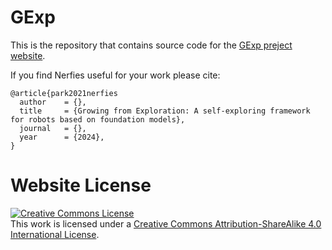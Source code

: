 # GExp

This is the repository that contains source code for the [GExp preject website](https://nerfies.github.io).

If you find Nerfies useful for your work please cite:
```
@article{park2021nerfies
  author    = {},
  title     = {Growing from Exploration: A self-exploring framework for robots based on foundation models},
  journal   = {},
  year      = {2024},
}
```

# Website License
<a rel="license" href="http://creativecommons.org/licenses/by-sa/4.0/"><img alt="Creative Commons License" style="border-width:0" src="https://i.creativecommons.org/l/by-sa/4.0/88x31.png" /></a><br />This work is licensed under a <a rel="license" href="http://creativecommons.org/licenses/by-sa/4.0/">Creative Commons Attribution-ShareAlike 4.0 International License</a>.
